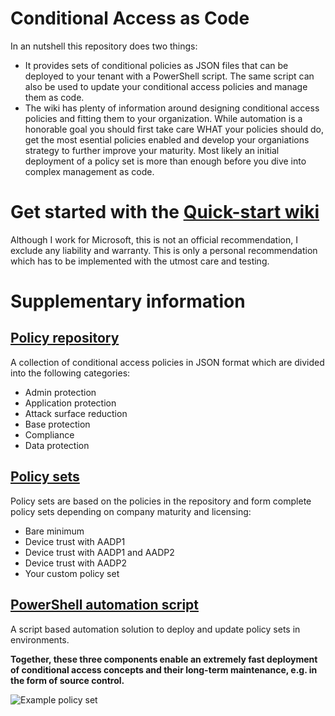 # Conditional Access as Code

In an nutshell this repository does two things:
* It provides sets of conditional policies as JSON files that can be deployed to your tenant with a PowerShell script. The same script can also be used to update your conditional access policies and manage them as code.
* The wiki has plenty of information around designing conditional access policies and fitting them to your organization. While automation is a honorable goal you should first take care WHAT your policies should do, get the most esential policies enabled and develop your organiations strategy to further improve your maturity. Most likely an initial deployment of a policy set is more than enough before you dive into complex management as code.

# Get started with the [Quick-start wiki](https://github.com/AlexFilipin/ConditionalAccess/wiki#quick-start)

Although I work for Microsoft, this is not an official recommendation, I exclude any liability and warranty. This is only a personal recommendation which has to be implemented with the utmost care and testing.

# Supplementary information

## [Policy repository](https://github.com/AlexFilipin/ConditionalAccess/tree/master/PolicyRepository)
A collection of conditional access policies in JSON format which are divided into the following categories:
* Admin protection
* Application protection
* Attack surface reduction
* Base protection
* Compliance
* Data protection

## [Policy sets](https://github.com/AlexFilipin/ConditionalAccess/tree/master/PolicySets)
Policy sets are based on the policies in the repository and form complete policy sets depending on company maturity and licensing:
* Bare minimum
* Device trust with AADP1
* Device trust with AADP1 and AADP2
* Device trust with AADP2
* Your custom policy set

## [PowerShell automation script](https://github.com/AlexFilipin/ConditionalAccess/blob/master/Deploy-Policies.ps1)
A script based automation solution to deploy and update policy sets in environments.

**Together, these three components enable an extremely fast deployment of conditional access concepts and their long-term maintenance, e.g. in the form of source control.**

![Example policy set](https://i.imgur.com/g08eQN6.png)
